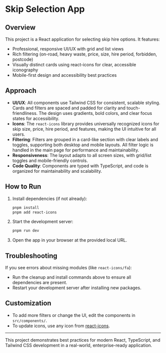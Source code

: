 # Skip Selection App

## Overview
This project is a React application for selecting skip hire options. It features:
- Professional, responsive UI/UX with grid and list views
- Rich filtering (on-road, heavy waste, price, size, hire period, forbidden, postcode)
- Visually distinct cards using react-icons for clear, accessible iconography
- Mobile-first design and accessibility best practices

## Approach
- **UI/UX**: All components use Tailwind CSS for consistent, scalable styling. Cards and filters are spaced and padded for clarity and touch-friendliness. The design uses gradients, bold colors, and clear focus states for accessibility.
- **Icons**: The `react-icons` library provides universally recognized icons for skip size, price, hire period, and features, making the UI intuitive for all users.
- **Filtering**: Filters are grouped in a card-like section with clear labels and toggles, supporting both desktop and mobile layouts. All filter logic is handled in the main page for performance and maintainability.
- **Responsiveness**: The layout adapts to all screen sizes, with grid/list toggles and mobile-friendly controls.
- **Code Quality**: Components are typed with TypeScript, and code is organized for maintainability and scalability.

## How to Run
1. Install dependencies (if not already):
   ```bash
   pnpm install
   pnpm add react-icons
   ```
2. Start the development server:
   ```bash
   pnpm run dev
   ```
3. Open the app in your browser at the provided local URL.

## Troubleshooting
If you see errors about missing modules (like `react-icons/fa`):
- Run the cleanup and install commands above to ensure all dependencies are present.
- Restart your development server after installing new packages.

## Customization
- To add more filters or change the UI, edit the components in `src/components/`.
- To update icons, use any icon from [react-icons](https://react-icons.github.io/react-icons/).

---
This project demonstrates best practices for modern React, TypeScript, and Tailwind CSS development in a real-world, enterprise-ready application.

